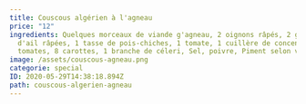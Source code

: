 ```yaml
---
title: Couscous algérien à l'agneau
price: "12"
ingredients: Quelques morceaux de viande g'agneau, 2 oignons râpés, 2 gousses
  d'ail râpées, 1 tasse de pois-chiches, 1 tomate, 1 cuillère de concentré de
  tomates, 8 carottes, 1 branche de céleri, Sel, poivre, Piment selon votre goût
image: /assets/couscous-agneau.png
categorie: special
ID: 2020-05-29T14:38:18.894Z
path: couscous-algerien-agneau
---
```

